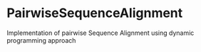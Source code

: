 # PairwiseSequenceAlignment
Implementation of pairwise Sequence Alignment using dynamic programming approach
